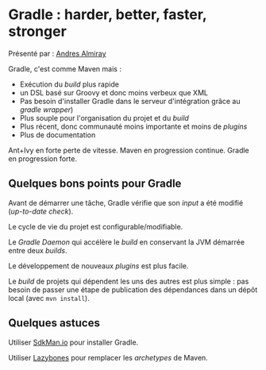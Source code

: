 # Gradle : harder, better, faster, stronger

Présenté par : [Andres Almiray](http://jroller.com/aalmiray)

Gradle, c'est comme Maven mais :
* Exécution du *build* plus rapide
* un DSL basé sur Groovy et donc moins verbeux que XML
* Pas besoin d'installer Gradle dans le serveur d'intégration grâce au *gradle wrapper*)
* Plus souple pour l'organisation du projet et du *build*
* Plus récent, donc communauté moins importante et moins de *plugins*
* Plus de documentation

Ant+Ivy en forte perte de vitesse. Maven en progression continue. Gradle en progression forte.

## Quelques bons points pour Gradle

Avant de démarrer une tâche, Gradle vérifie que son *input* a été modifié (*up-to-date check*).

Le cycle de vie du projet est configurable/modifiable.

Le *Gradle Daemon* qui accélère le *build* en conservant la JVM démarrée entre deux *builds*.

Le développement de nouveaux *plugins* est plus facile.

Le *build* de projets qui dépendent les uns des autres est plus simple : pas besoin de passer une étape de publication des dépendances dans un dépôt local (avec `mvn install`).

## Quelques astuces

Utiliser [SdkMan.io](http://sdkman.io/) pour installer Gradle.

Utiliser [Lazybones](https://github.com/pledbrook/lazybones) pour remplacer les *archetypes* de Maven.